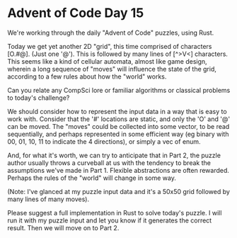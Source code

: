 # Advent of Code Day 15

We're working through the daily "Advent of Code" puzzles, using Rust.

Today we get yet another 2D "grid", this time comprised of characters [O.#@]. (Just one '@').
This is followed by many lines of [^>V<] characters.
This seems like a kind of cellular automata, almost like game design, wherein a long sequence of "moves" will influence the state of the grid, according to a few rules about how the "world" works.

Can you relate any CompSci lore or familiar algorithms or classical problems to today's challenge?

We should consider how to represent the input data in a way that is easy to work with. Consider that the '#' locations are static, and only the 'O' and '@' can be moved. The "moves" could be collected into some vector, to be read sequentially, and perhaps represented in some efficient way (eg binary with 00, 01, 10, 11 to indicate the 4 directions), or simply a vec of enum.

And, for what it's worth, we can try to anticipate that in Part 2, the puzzle author usually throws a curveball at us with the tendency to break the assumptions we've made in Part 1. Flexible abstractions are often rewarded. Perhaps the rules of the "world" will change in some way.

(Note: I've glanced at my puzzle input data and it's a 50x50 grid followed by many lines of many moves).

Please suggest a full implementation in Rust to solve today's puzzle. I will run it with my puzzle input and let you know if it generates the correct result. Then we will move on to Part 2.

